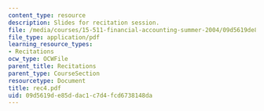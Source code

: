 ```yaml
---
content_type: resource
description: Slides for recitation session.
file: /media/courses/15-511-financial-accounting-summer-2004/09d5619de85ddac1c7d4fcd6738148da_rec4.pdf
file_type: application/pdf
learning_resource_types:
- Recitations
ocw_type: OCWFile
parent_title: Recitations
parent_type: CourseSection
resourcetype: Document
title: rec4.pdf
uid: 09d5619d-e85d-dac1-c7d4-fcd6738148da
---
```

